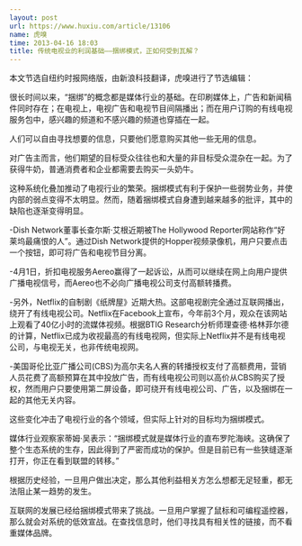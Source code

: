 ```yaml
---
layout: post
url: https://www.huxiu.com/article/13106
name: 虎嗅
time: 2013-04-16 18:03
title: 传统电视业的利润基础——捆绑模式，正如何受到瓦解？
---
```

本文节选自纽约时报网络版，由新浪科技翻译，虎嗅进行了节选编辑：

很长时间以来，“捆绑”的概念都是媒体行业的基础。在印刷媒体上，广告和新闻稿件同时存在；在电视上，电视广告和电视节目间隔播出；而在用户订购的有线电视服务包中，感兴趣的频道和不感兴趣的频道也穿插在一起。

人们可以自由寻找想要的信息，只要他们愿意购买其他一些无用的信息。

对广告主而言，他们期望的目标受众往往也和大量的非目标受众混杂在一起。为了获得牛奶，普通消费者和企业都需要去购买一头奶牛。

这种系统化叠加推动了电视行业的繁荣。捆绑模式有利于保护一些弱势业务，并使内部的弱点变得不太明显。然而，随着捆绑模式自身遭到越来越多的批评，其中的缺陷也逐渐变得明显。

-Dish Network董事长查尔斯·艾根近期被The Hollywood Reporter网站称作“好莱坞最痛恨的人”。通过Dish Network提供的Hopper视频录像机，用户只要点击一个按钮，即可将广告和电视节目分离。

-4月1日，折扣电视服务Aereo赢得了一起诉讼，从而可以继续在网上向用户提供广播电视信号，而Aereo也不必向广播电视公司支付高额转播费。

-另外，Netflix的自制剧《纸牌屋》近期大热。这部电视剧完全通过互联网播出，绕开了有线电视公司。Netflix在Facebook上宣布，今年前3个月，观众在该网站上观看了40亿小时的流媒体视频。根据BTIG Research分析师理查德·格林菲尔德的计算，Netflix已成为收视最高的有线电视网，但实际上Netflix并不是有线电视公司，与电视无关，也非传统电视网。

-美国哥伦比亚广播公司(CBS)为高尔夫名人赛的转播授权支付了高额费用，营销人员花费了高额预算在其中投放广告，而有线电视公司则以高价从CBS购买了授 权，然而用户只要使用第二屏设备，即可绕开有线电视公司、广告，以及捆绑在一起的其他无关内容。

这些变化冲击了电视行业的各个领域，但实际上针对的目标均为捆绑模式。

媒体行业观察家蒂姆·吴表示：“捆绑模式就是媒体行业的直布罗陀海峡。这确保了整个生态系统的生存，因此得到了严密而成功的保护。但是目前已有一些狭缝逐渐打开，你正在看到联盟的转移。”

根据历史经验，一旦用户做出决定，那么其他利益相关方怎么想都无足轻重，都无法阻止某一趋势的发生。

互联网的发展已经给捆绑模式带来了挑战。一旦用户掌握了鼠标和可编程遥控器，那么就会对系统的低效宣战。在查找信息时，他们寻找具有相关性的链接，而不看重媒体品牌。

